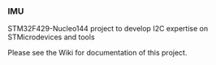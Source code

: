 ### IMU
STM32F429-Nucleo144 project to develop I2C expertise on STMicrodevices and tools

Please see the Wiki for documentation of this project.

